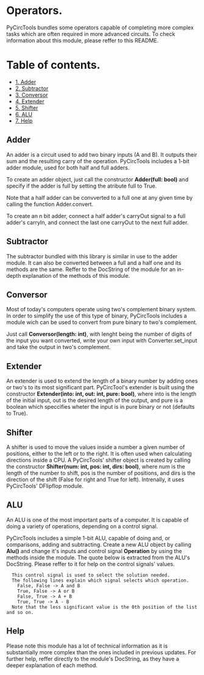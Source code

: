 # Operators.

PyCircTools bundles some operators capable of completing more complex tasks which are often required in more advanced circuits.
To check information about this module, please reffer to this README.

# Table of contents.

- [1. Adder](#adder)
- [2. Subtractor](#subtractor)
- [3. Conversor](#conversor)
- [4. Extender](#extender)
- [5. Shifter](#shifter)
- [6. ALU](#alu)
- [7. Help](#help)

<a name="adder"></a>
## Adder

An adder is a circuit used to add two binary inputs (A and B). It outputs their sum and the resulting carry of the operation.
PyCircTools includes a 1-bit adder module, used for both half and full adders.

To create an adder object, just call the constructor **Adder(full: bool)** and specify if the adder is full by setting the atribute full to True.

Note that a half adder can be convverted to a full one at any given time by calling the function Adder.convert.

To create an n bit adder, connect a half adder's carryOut signal to a full adder's carryIn, and connect the last one carryOut to the next full adder.

<a name="subtractor"></a>
## Subtractor

The subtractor bundled with this library is similar in use to the adder module. It can also be converted between a full and a half one and its methods are the same. Reffer to the DocString of the module for an in-depth explanation of the methods of this module.

<a name="conversor"></a>
## Conversor

Most of today's computers operate using two's complement binary system. In order to simplify the use of this type of binary, PyCircTools includes a module wich can be used to convert from pure binary to two's complement.

Just call **Conversor(length: int)**, with lenght being the number of digits of the input you want converted, write your own input with Converter.set_input and take the output in two's complement.

<a name="extender"></a>
## Extender

An extender is used to extend the length of a binary number by adding ones or two's to its most significant part. PyCircTool's extender is built using the constructor **Extender(into: int, out: int, pure: bool)**, where into is the length of the initial input, out is the desired length of the output, and pure is a boolean which speccifies wheter the input is in pure binary or not (defaults to True).

<a name="shifter"></a>
## Shifter

A shifter is used to move the values inside a number a given number of positions, either to the left or to the right. It is often used when calculating directions inside a CPU.
A PyCircTools' shifter object is created by calling the constructor **Shifter(num: int, pos: int, dirs: bool)**, where num is the length of the number to shift, pos is the number of positions, and dirs is the direction of the shift (False for right and True for left). Intrenally, it uses PyCircTools' DFlipflop module.

<a name="alu"></a>
## ALU

An ALU is one of the most important parts of a computer. It is capable of doing a variety of operations, depending on a control signal.

PyCircTools includes a simple 1-bit ALU, capable of doing and, or comparisons, adding and subtracting. Create a new ALU object by calling **Alu()** and change it's inputs and control signal **Operation** by using the methods inside the module. The quote below is extracted from the ALU's DocString. Please reffer to it for help on the control signals' values.

```
  This control signal is used to select the solution needed. 
  The following lines explain which signal selects which operation.
    False, False -> A and B
    True, False -> A or B
    False, True -> A + B
    True, True -> A - B
  Note that the less significant value is the 0th position of the list and so on.
```

<a name="help"></a>
## Help

Please note this module has a lot of technical information as it is substantially more complex than the ones included in previous updates. For further help, reffer directly to the module's DocString, as they have a deeper explanation of each method.
